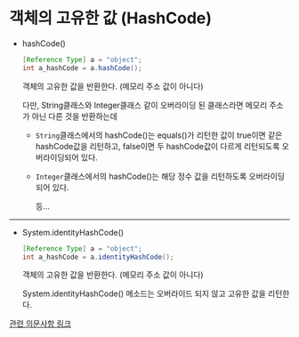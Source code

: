 # 객체의 고유한 값 (HashCode)

* hashCode()
  
  ```java
  [Reference Type] a = "object";
  int a_hashCode = a.hashCode();
  ```
  
  객체의 고유한 값을 반환한다. (메모리 주소 값이 아니다)
  
  다만, String클래스와 Integer클래스 같이 오버라이딩 된 클래스라면 메모리 주소가 아닌 다른 것을 반환하는데
  
  - `String`클래스에서의 hashCode()는 equals()가 리턴한 값이 true이면 같은 hashCode값을 리턴하고, false이면 두 hashCode값이 다르게 리턴되도록 오버라이딩되어 있다.
  - `Integer`클래스에서의 hashCode()는 해당 정수 값을 리턴하도록 오버라이딩 되어 있다.
    
    등...
  
  

----

* System.identityHashCode()
  
  ```java
  [Reference Type] a = "object";
  int a_hashCode = a.identityHashCode();
  ```
  
  객체의 고유한 값을 반환한다. (메모리 주소 값이 아니다)
  
  System.identityHashCode() 메소드는 오버라이드 되지 않고 고유한 값을 리턴한다.



[관련 의문사항 링크](https://stackoverflow.com/questions/1961146/memory-address-of-variables-in-java)




